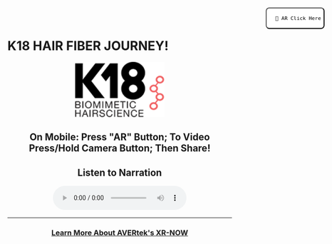 # K18 HAIR FIBER JOURNEY! <!-- Loads <model-viewer> for old browsers like IE11: -->
<p align="center">
<img src="images/aquis logo-K18 a.png" width=200>
</p>
<h2 style="text-align: center;" markdown="1"> On Mobile: Press "AR" Button; To Video Press/Hold Camera Button; Then Share!</h2> <!-- Loads <model-viewer> for old browsers like IE11: -->
<script nomodule="" src="https://unpkg.com/@google/model-viewer/dist/model-viewer.min.js">
  </script>

  <!-- The following libraries and polyfills are recommended to maximize browser support -->  
  <!-- REQUIRED: Web Components polyfill to support Edge and Firefox < 63 -->
  <script src="https://unpkg.com/@webcomponents/webcomponentsjs/webcomponents-loader.js"></script>

  <!-- OPTIONAL: Intersection Observer polyfill for better performance in Safari and IE11 -->
  <script src="https://unpkg.com/intersection-observer/intersection-observer.js"></script>

  <!-- OPTIONAL: Resize Observer polyfill improves resize behavior in non-Chrome browsers -->
  <script src="https://unpkg.com/resize-observer-polyfill/dist/ResizeObserver.js"></script>

  <!-- OPTIONAL: Fullscreen polyfill is required for experimental AR features in Canary -->
  <!--<script src="https://unpkg.com/fullscreen-polyfill/dist/fullscreen.polyfill.js"></script>-->

  <!-- OPTIONAL: Include prismatic.js for Magic Leap support -->
  <!--<script src="https://unpkg.com/@magicleap/prismatic/prismatic.min.js"></script>-->
  
  
  <script>
      function Sync(selector, audioSelector) {
        var modelViewer = document.querySelector(selector);
        var sound = document.querySelector(audioSelector);
        var playRequest = document.querySelector("#overlay");

   sound.addEventListener("timeupdate", () => {
          modelViewer.currentTime = sound.currentTime;
          console.log("modelViewer time: " + modelViewer.currentTime);
        });

   sound.addEventListener("pause", () => {
          modelViewer.pause();
        });

   sound.addEventListener("play", () => {
          modelViewer.play();

   playRequest.classList.add("hide");
        });

   document.addEventListener("visibilitychange", () => {
          if (document.visibilityState !== "visible") {
            sound.pause();
          }
        });

   var promise = sound.play();
        if (promise !== undefined) {
          promise
            .then(_ => {
              console.log("Autoplay has worked");
              playRequest.classList.add("hide");
            })
            .catch(error => {
              // Show a "Play" button so that user can start playback.
              console.log("Autoplay has not worked");

   // show the modal dialogue to play this
   playRequest.classList.remove("hide");
            });
        }

   }

   function playNow() {
        var playRequest = document.querySelector("#overlay");
        playRequest.classList.add("hide");

   var sound = document.querySelector("#sound");
        sound.play();
      }

   function jumpTo(time) {
        var sound = document.querySelector("#sound");
        sound.currentTime = time;
      }
   </script>


<model-viewer src="Models/K18_TEST_2.glb?sound=Sound/K18_Test_2_sound.mp3" camera-controls camera-orbit="0deg 90deg 65%" autoplay animation-name="" id="reveal" id="model-viewer" loading="eager" ar ar-modes="scene-viewer webxr quick-look" ios-src="Models/DodgerGuy.reality" alt="K18 Fiber Journey" auto-rotate-delay="0" ar-scale="auto" camera-controls alt="K18-Test-Demo-Draft" style="width: 95%; height: 650px" ><button slot="ar-button" style="background-color: white; border-radius: 8px; border: 1 px solid black; position: absolute; top: 20px; right: 20px; ">

      👋 AR Click Here
  </button>
</model-viewer>
            
<section class="attribution">
        <div>
          <span>
            <h1 style="text-align: center;" markdown="1">Listen to Narration</h1>
              <p align="center">
              <span>
              <audio controls autoplay loop id="sound">
                <source src="Sound/K18_Test_2_sound.mp3"/>
              </audio
            ></span> 
             </p>
            </span>
         </div>
   </section>
   <script>
        window.addEventListener("load", () => {
          Sync("#model-viewer", "#sound");
        });
      </script>
   

<script>
/**
* Function that registers a click on an outbound link in Analytics.
* This function takes a valid URL string as an argument, and uses that URL string
* as the event label. Setting the transport method to 'beacon' lets the hit be sent
* using 'navigator.sendBeacon' in browser that support it.
*/
var getOutboundLink = function(url) {
  gtag('event', 'click', {
    'event_category': 'outbound',
    'event_label': url,
    'transport_type': 'beacon',
    'event_callback': function(){document.location = url;}
  });
}
</script>

<!-- Loads <model-viewer> for modern browsers: -->
 <script type="module" src="https://unpkg.com/@google/model-viewer/dist/model-viewer.js">
  </script>
<script nomodule="" src="https://unpkg.com/@google/model-viewer/dist/model-viewer-legacy.js"></script>
<script src="{{ "/assets/js/scale.fix.js" | relative_url }}"></script>

<!-- Loads <model-viewer> for modern browsers: -->
 <script type="module" src="https://unpkg.com/@google/model-viewer/dist/model-viewer.js">
  </script>
<script nomodule="" src="https://unpkg.com/@google/model-viewer/dist/model-viewer-legacy.js"></script>

---

<h3 style="text-align: center;" markdown="1"><a href="https://avertek.net/" onclick="getOutboundLink('https://avertek.net/'); return false;">Learn More About AVERtek's XR-NOW</a></h3> 
  <br><br>
